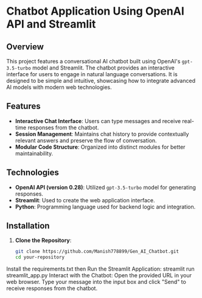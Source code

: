 # Chatbot Application Using OpenAI API and Streamlit

## Overview

This project features a conversational AI chatbot built using OpenAI's `gpt-3.5-turbo` model and Streamlit. The chatbot provides an interactive interface for users to engage in natural language conversations. It is designed to be simple and intuitive, showcasing how to integrate advanced AI models with modern web technologies.

## Features

- **Interactive Chat Interface**: Users can type messages and receive real-time responses from the chatbot.
- **Session Management**: Maintains chat history to provide contextually relevant answers and preserve the flow of conversation.
- **Modular Code Structure**: Organized into distinct modules for better maintainability.

## Technologies

- **OpenAI API (version 0.28)**: Utilized `gpt-3.5-turbo` model for generating responses.
- **Streamlit**: Used to create the web application interface.
- **Python**: Programming language used for backend logic and integration.

## Installation

1. **Clone the Repository**:
   ```bash
   git clone https://github.com/Manish778899/Gen_AI_Chatbot.git
   cd your-repository

Install the requirements.txt
then
Run the Streamlit Application:
streamlit run streamlit_app.py
Interact with the Chatbot:
Open the provided URL in your web browser.
Type your message into the input box and click "Send" to receive responses from the chatbot.